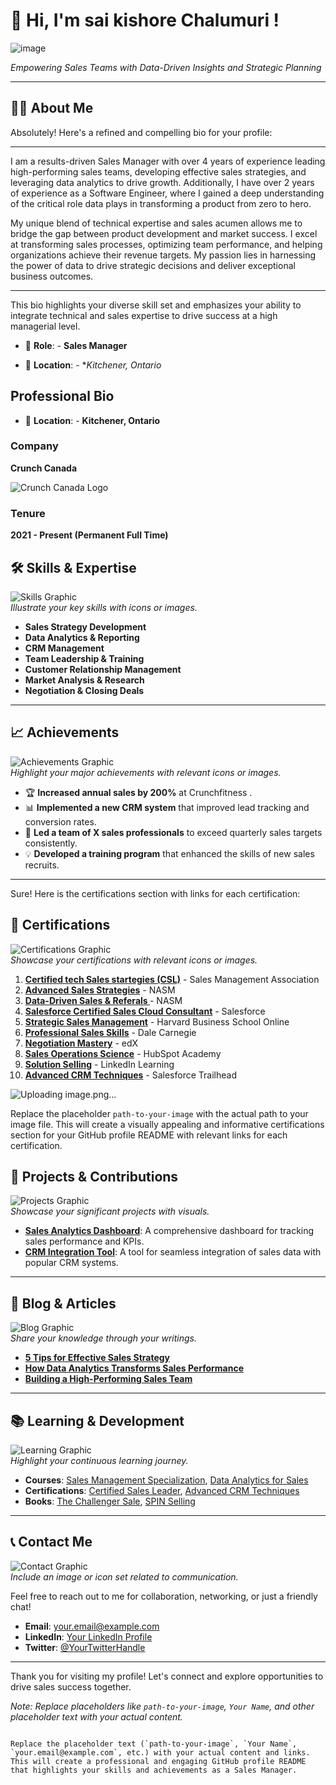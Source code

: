 


# 👋 Hi, I'm sai kishore Chalumuri !


![image](https://github.com/saikishore-spec/saikishore-spec/assets/174729722/946c69dd-1a1c-475d-bf8f-e77f50e5268b)


 
*Empowering Sales Teams with Data-Driven Insights and Strategic Planning*

---

## 👨‍💼 About Me

Absolutely! Here's a refined and compelling bio for your profile:

---

I am a results-driven Sales Manager with over 4 years of experience leading high-performing sales teams, developing effective sales strategies, and leveraging data analytics to drive growth. Additionally, I have over 2 years of experience as a Software Engineer, where I gained a deep understanding of the critical role data plays in transforming a product from zero to hero.

My unique blend of technical expertise and sales acumen allows me to bridge the gap between product development and market success. I excel at transforming sales processes, optimizing team performance, and helping organizations achieve their revenue targets. My passion lies in harnessing the power of data to drive strategic decisions and deliver exceptional business outcomes.

---

This bio highlights your diverse skill set and emphasizes your ability to integrate technical and sales expertise to drive success at a high managerial level.

- 🌟 **Role**: - **Sales Manager**

- 📍 **Location**: - **Kitchener, Ontario*

## Professional Bio
- 📍 **Location**: - **Kitchener, Ontario**


### Company
**Crunch Canada**

![Crunch Canada Logo](https://www.google.com/url?sa=i&url=https%3A%2F%2Fca.linkedin.com%2Fcompany%2Fcrunchcanada&psig=AOvVaw03PG6Mlw1O2Usc91LUvWaT&ust=1720272074319000&source=images&cd=vfe&opi=89978449&ved=0CBEQjRxqFwoTCIjBsYX_j4cDFQAAAAAdAAAAABAD)


### Tenure
**2021 - Present (Permanent Full Time)**


## 🛠 Skills & Expertise

![Skills Graphic](path-to-your-image/skills.jpg)  
*Illustrate your key skills with icons or images.*

- **Sales Strategy Development**
- **Data Analytics & Reporting**
- **CRM Management**
- **Team Leadership & Training**
- **Customer Relationship Management**
- **Market Analysis & Research**
- **Negotiation & Closing Deals**

---

## 📈 Achievements

![Achievements Graphic](path-to-your-image/achievements.jpg)  
*Highlight your major achievements with relevant icons or images.*

- 🏆 **Increased annual sales by 200%** at Crunchfitness .
- 📊 **Implemented a new CRM system** that improved lead tracking and conversion rates.
- 🥇 **Led a team of X sales professionals** to exceed quarterly sales targets consistently.
- 💡 **Developed a training program** that enhanced the skills of new sales recruits.

---

Sure! Here is the certifications section with links for each certification:


## 📜 Certifications

![Certifications Graphic](path-to-your-image/certifications.jpg)  
*Showcase your certifications with relevant icons or images.*

1. **[Certified tech  Sales startegies (CSL)](https://ibb.co/zsgd4KN)** - Sales Management Association
2. **[Advanced Sales Strategies](https://ibb.co/RjnbyfQ)** - NASM
3. **[Data-Driven Sales & Referals ](https://ibb.co/r3zYSjM)** - NASM
4. **[Salesforce Certified Sales Cloud Consultant](https://trailhead.salesforce.com/en/credentials/salescloudconsultant)** - Salesforce
5. **[Strategic Sales Management](https://online.hbs.edu/courses/strategy/)** - Harvard Business School Online
6. **[Professional Sales Skills](https://www.dalecarnegie.com/en/courses/professional-sales)** - Dale Carnegie
7. **[Negotiation Mastery](https://www.edx.org/course/negotiation-mastery)** - edX
8. **[Sales Operations Science](https://academy.hubspot.com/courses/sales-operations)** - HubSpot Academy
9. **[Solution Selling](https://www.linkedin.com/learning/solution-selling)** - LinkedIn Learning
10. **[Advanced CRM Techniques](https://trailhead.salesforce.com/en/content/learn/trails/advanced_crm_techniques)** - Salesforce Trailhead


![Uploading image.png…]()

Replace the placeholder `path-to-your-image` with the actual path to your image file. This will create a visually appealing and informative certifications section for your GitHub profile README with relevant links for each certification.

## 🌟 Projects & Contributions

![Projects Graphic](path-to-your-image/projects.jpg)  
*Showcase your significant projects with visuals.*

- **[Sales Analytics Dashboard](link-to-project)**: A comprehensive dashboard for tracking sales performance and KPIs.
- **[CRM Integration Tool](link-to-project)**: A tool for seamless integration of sales data with popular CRM systems.

---

## 📝 Blog & Articles

![Blog Graphic](path-to-your-image/blog.jpg)  
*Share your knowledge through your writings.*

- **[5 Tips for Effective Sales Strategy](https://www.salesforce.com/blog/sales-strategy-tips/)**
- **[How Data Analytics Transforms Sales Performance](https://www.forbes.com/sites/forbestechcouncil/2021/06/17/how-data-analytics-is-transforming-sales/)**
- **[Building a High-Performing Sales Team](https://hbr.org/2017/06/building-a-sales-team-that-works)**

---

## 📚 Learning & Development

![Learning Graphic](path-to-your-image/learning.jpg)  
*Highlight your continuous learning journey.*

- **Courses**: [Sales Management Specialization](https://www.coursera.org/specializations/sales-management), [Data Analytics for Sales](https://www.udemy.com/course/data-analytics-for-business-sales-and-marketing/)
- **Certifications**: [Certified Sales Leader](https://www.salesmanagement.org/web/uploads/certified_sales_leader.pdf), [Advanced CRM Techniques](https://trailhead.salesforce.com/en/content/learn/trails/advanced_crm_techniques)
- **Books**: [The Challenger Sale](https://www.amazon.com/Challenger-Sale-Control-Unpredictable-Customer/dp/1591844355), [SPIN Selling](https://www.amazon.com/SPIN-Selling-Neil-Rackham/dp/0070511136)

---

## 📞 Contact Me

![Contact Graphic](path-to-your-image/contact.jpg)  
*Include an image or icon set related to communication.*

Feel free to reach out to me for collaboration, networking, or just a friendly chat!

- **Email**: [your.email@example.com](mailto:your.email@example.com)
- **LinkedIn**: [Your LinkedIn Profile](https://www.linkedin.com)
- **Twitter**: [@YourTwitterHandle](https://twitter.com)

---

Thank you for visiting my profile! Let's connect and explore opportunities to drive sales success together.

*Note: Replace placeholders like `path-to-your-image`, `Your Name`, and other placeholder text with your actual content.*
```

Replace the placeholder text (`path-to-your-image`, `Your Name`, `your.email@example.com`, etc.) with your actual content and links. This will create a professional and engaging GitHub profile README that highlights your skills and achievements as a Sales Manager.
